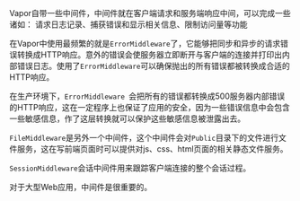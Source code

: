 Vapor自带一些中间件，中间件就在客户端请求和服务端响应中间，可以完成一些诸如： 请求日志记录、捕获错误和显示相关信息、限制访问量等功能

在Vapor中使用最频繁的就是`ErrorMiddleware`了，它能够把同步和异步的请求错误转换成HTTP响应。意外的错误会使服务器立即断开与客户端的连接并打印出内部错误日志。使用了`ErrorMiddleware`可以确保抛出的所有错误都被转换成合适的HTTP响应。

在生产环境下，`ErrorMiddleware `会把所有的错误都转换成500服务器内部错误的HTTP响应，这在一定程序上也保证了应用的安全，因为一些错误信息中会包含一些敏感信息，作了这层转换就可以保护这些敏感信息被泄露出去。

`FileMiddleware`是另外一个中间件，这个中间件会对`Public`目录下的文件进行文件服务，这在写前端页面时可以提供对js、css、html页面的相关静态文件服务。

`SessionMiddleware`会话中间件用来跟踪客户端连接的整个会话过程。

对于大型Web应用，中间件是很重要的。
